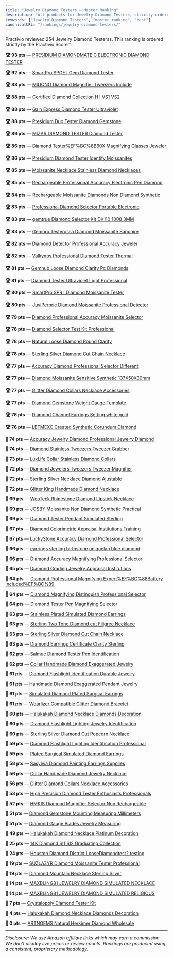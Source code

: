 ```yaml
---
title: "Jewelry Diamond Testers — Master Ranking"
description: "All products for Jewelry Diamond Testers, strictly ordered by the Practivio Score™."
keywords: ["Jewelry Diamond Testers", "master ranking", "best"]
canonicalURL: "/rankings/jewelry-diamond-testers/"
---
```


Practivio reviewed 254 Jewelry Diamond Testerss. This ranking is ordered strictly by the Practivio Score™.

**🏆 93 pts** — [PRESIDIUM DIAMONDMATE C ELECTRONIC DIAMOND TESTER](/products/presidium-diamondmate-c-electronic-diamond-tester-B000TD5TRM/)

**🏆 92 pts** — [SmartPro SPGE I Gem Diamond Tester](/products/smartpro-spge-i-gem-diamond-tester-B01MTELX43/)

**🏆 88 pts** — [MIUONO Diamond Magnifier Tweezers Include](/products/miuono-diamond-magnifier-tweezers-include-B08F21JJGR/)

**🏆 88 pts** — [Certified Diamond Collection H I VS1 VS2](/products/certified-diamond-collection-h-i-vs1-vs2-B094GJC3KD/)

**🏆 88 pts** — [Gain Express Diamond Tester Ultraviolet](/products/gain-express-diamond-tester-ultraviolet-B00MNEB0U0/)

**🏆 88 pts** — [Presidium Duo Tester Diamond Gemstone](/products/presidium-duo-tester-diamond-gemstone-B000TD30NM/)

**🏆 86 pts** — [MIZAR DIAMOND TESTER Diamond Tester](/products/mizar-diamond-tester-diamond-tester-B0058ECV8M/)

**🏆 86 pts** — [Diamond Tester%EF%BC%8B60X Magnifying Glasses Jeweler](/products/diamond-testerefbc8b60x-magnifying-glasses-jeweler-B07Y76J6LR/)

**🏆 86 pts** — [Presidium Diamond Tester Identify Moissanites](/products/presidium-diamond-tester-identify-moissanites-B0774WPNGL/)

**🏆 85 pts** — [Moissanite Necklace Stainless Diamond Necklaces](/products/moissanite-necklace-stainless-diamond-necklaces-B0DLRRYLS1/)

**🏆 85 pts** — [Rechargeable Professional Accuracy Electronic Pen Diamond](/products/rechargeable-professional-accuracy-electronic-pen-diamond-B0DR52GQNC/)

**🏆 84 pts** — [Rechargeable Moissanite Diamonds Non Diamond Synthetic](/products/rechargeable-moissanite-diamonds-non-diamond-synthetic-B0CP7ZDRKD/)

**🏆 83 pts** — [Professional Diamond Selector Portable Electronic](/products/professional-diamond-selector-portable-electronic-B07QT8WW82/)

**🏆 83 pts** — [gemtrue Diamond Selector Kit DK110 1008 3MM](/products/gemtrue-diamond-selector-kit-dk110-1008-3mm-B0DJWZX55V/)

**🏆 83 pts** — [Gemoro Testerossa Diamond Moissanite Sapphire](/products/gemoro-testerossa-diamond-moissanite-sapphire-B0149N7EP2/)

**🏆 82 pts** — [Diamond Detector Professional Accuracy Jeweler](/products/diamond-detector-professional-accuracy-jeweler-B0B5DHYMWX/)

**🏆 82 pts** — [Valkynos Professional Diamond Tester Thermal](/products/valkynos-professional-diamond-tester-thermal-B0F9PM2YGV/)

**🏆 81 pts** — [Gemhub Loose Diamond Clarity Pc Diamonds](/products/gemhub-loose-diamond-clarity-pc-diamonds-B07VYR7DNJ/)

**🏆 81 pts** — [Diamond Tester Ultraviolet Light Professional](/products/diamond-tester-ultraviolet-light-professional-B0C6KTBZZZ/)

**🏆 80 pts** — [SmartPro SPR I Diamond Moissanite Tester](/products/smartpro-spr-i-diamond-moissanite-tester-B00VJ3O8Z0/)

**🏆 80 pts** — [JuviPerpric Diamond Moissanite Professional Detector](/products/juviperpric-diamond-moissanite-professional-detector-B0DCVDPQBG/)

**🏆 79 pts** — [Diamond Professional Accuracy Moissanite Selector](/products/diamond-professional-accuracy-moissanite-selector-B0DTHL91T1/)

**🏆 78 pts** — [Diamond Selector Test Kit Professional](/products/diamond-selector-test-kit-professional-B08YR8TDKM/)

**🏆 78 pts** — [Natural Loose Diamond Round Clarity](/products/natural-loose-diamond-round-clarity-B07VXQPMMS/)

**🏆 78 pts** — [Sterling Silver Diamond Cut Chain Necklace](/products/sterling-silver-diamond-cut-chain-necklace-B00DXYQCJI/)

**🏆 77 pts** — [Accuracy Diamond Professional Selector Different](/products/accuracy-diamond-professional-selector-different-B0D8Q32F77/)

**🏆 77 pts** — [Diamond Moissanite Sensitive Synthetic 137X50X30mm](/products/diamond-moissanite-sensitive-synthetic-137x50x30mm-B0CYKWZSQN/)

**🏆 77 pts** — [Glitter Diamond Collars Necklace Accessories](/products/glitter-diamond-collars-necklace-accessories-B0BRX6HZD8/)

**🏆 77 pts** — [Diamond Gemstone Weight Gauge Template](/products/diamond-gemstone-weight-gauge-template-B000OVPDHK/)

**🏆 76 pts** — [Diamond Channel Earrings Setting white gold](/products/diamond-channel-earrings-setting-white-gold-B0CRZF2NBX/)

**🏆 76 pts** — [LETMEXC Created Synthetic Corundum Diamond](/products/letmexc-created-synthetic-corundum-diamond-B0C9M21JN7/)

**🛒 74 pts** — [Accuracy Jewelry Diamond Professional Jewelry Diamond](/products/accuracy-jewelry-diamond-professional-jewelry-diamond-B0D8W26TFF/)

**🛒 74 pts** — [Diamond Stainless Tweezers Tweezer Grabber](/products/diamond-stainless-tweezers-tweezer-grabber-B0BJBHTFC5/)

**🛒 73 pts** — [LuxLife Collar Stainless Diamond Collars](/products/luxlife-collar-stainless-diamond-collars-B0999KVHJM/)

**🛒 72 pts** — [Diamond Jewelers Tweezers Tweezer Magnifier](/products/diamond-jewelers-tweezers-tweezer-magnifier-B0BQJ7JCKK/)

**🛒 72 pts** — [Sterling Silver Necklace Diamond Ajustable](/products/sterling-silver-necklace-diamond-ajustable-B07N7HZBGP/)

**🛒 72 pts** — [Glitter King Handmade Diamond Necklace](/products/glitter-king-handmade-diamond-necklace-B09QKV6TYB/)

**🛒 69 pts** — [WooTeck Rhinestone Diamond Lipstick Necklace](/products/wooteck-rhinestone-diamond-lipstick-necklace-B01LZNTUP4/)

**🛒 69 pts** — [JOSBY Moissanite Non Diamond Synthetic Practical](/products/josby-moissanite-non-diamond-synthetic-practical-B0CLJCDBKZ/)

**🛒 69 pts** — [Diamond Tester Pendant Simulated Sterling](/products/diamond-tester-pendant-simulated-sterling-B0DLB66M6F/)

**🛒 67 pts** — [Diamond Colorimetric Appraisal Institutions Training](/products/diamond-colorimetric-appraisal-institutions-training-B0D9J41J9M/)

**🛒 67 pts** — [LuckyStone Accuracy Diamond Professional Selector](/products/luckystone-accuracy-diamond-professional-selector-B004FSHEBQ/)

**🛒 66 pts** — [earrings sterling birthstone uniquelan blue diamond](/products/earrings-sterling-birthstone-uniquelan-blue-diamond-B098FGXQFT/)

**🛒 66 pts** — [Diamond Accuracy Magnifying Professional Selector](/products/diamond-accuracy-magnifying-professional-selector-B0DR52D3C9/)

**🛒 65 pts** — [Diamond Grading Jewelry Appraisal Institutions](/products/diamond-grading-jewelry-appraisal-institutions-B0F1K65KKG/)

**🛒 64 pts** — [Diamond Professional Magnifying Expert%EF%BC%88Battery Included%EF%BC%89](/products/diamond-professional-magnifying-expertefbc88battery-includedefbc89-B0FF3VJYWQ/)

**🛒 64 pts** — [Diamond Magnifying Distinguish Professional Selector](/products/diamond-magnifying-distinguish-professional-selector-B0F22C84XR/)

**🛒 64 pts** — [Diamond Tester Pen Magnifying Selector](/products/diamond-tester-pen-magnifying-selector-B0FDVVFT5Z/)

**🛒 63 pts** — [Stainless Plated Simulated Diamond Earrings](/products/stainless-plated-simulated-diamond-earrings-B07HQZ7Y1K/)

**🛒 63 pts** — [Sterling Two Tone Diamond cut Filigree Necklace](/products/sterling-two-tone-diamond-cut-filigree-necklace-B078J18G2J/)

**🛒 63 pts** — [Sterling Silver Diamond Cut Chain Necklace](/products/sterling-silver-diamond-cut-chain-necklace-B00DXYQBQ2/)

**🛒 63 pts** — [Diamond Earrings Certificate Clarity Sterling](/products/diamond-earrings-certificate-clarity-sterling-B0F87RZ53X/)

**🛒 62 pts** — [Salmue Diamond Tester Pen Identification](/products/salmue-diamond-tester-pen-identification-B07VGM61JX/)

**🛒 62 pts** — [Collar Handmade Diamond Exaggerated Jewelry](/products/collar-handmade-diamond-exaggerated-jewelry-B0BWFH9PX9/)

**🛒 61 pts** — [Diamond Flashlight Identification Durable Jewelry](/products/diamond-flashlight-identification-durable-jewelry-B08CDP2YG5/)

**🛒 61 pts** — [Handmade Diamond Exaggerated Pendant Jewelry](/products/handmade-diamond-exaggerated-pendant-jewelry-B09ZF9NPRK/)

**🛒 61 pts** — [Simulated Diamond Plated Surgical Earrings](/products/simulated-diamond-plated-surgical-earrings-B07GQ5DLYK/)

**🛒 61 pts** — [Wearlizer Compatible Glitter Diamond Bracelet](/products/wearlizer-compatible-glitter-diamond-bracelet-B0CRL5MTBF/)

**🚫 60 pts** — [Halukakah Diamond Necklace Diamonds Decoration](/products/halukakah-diamond-necklace-diamonds-decoration-B0B9XVM66L/)

**🚫 60 pts** — [Diamond Flashlight Lighting Jewelry Identification](/products/diamond-flashlight-lighting-jewelry-identification-B07ZVMDMHN/)

**🚫 60 pts** — [Sterling Silver Diamond Cut Popcorn Necklace](/products/sterling-silver-diamond-cut-popcorn-necklace-B00DXYQ4MI/)

**🚫 59 pts** — [Diamond Flashlight Lighting Identification Professional](/products/diamond-flashlight-lighting-identification-professional-B08N6NP8CQ/)

**🚫 59 pts** — [Plated Surgical Simulated Diamond Earrings](/products/plated-surgical-simulated-diamond-earrings-B07GQ4WJKB/)

**🚫 58 pts** — [Sasylvia Diamond Painting Earrings Supplies](/products/sasylvia-diamond-painting-earrings-supplies-B0C65928R8/)

**🚫 56 pts** — [Collar Handmade Diamond Jewelry Necklace](/products/collar-handmade-diamond-jewelry-necklace-B0C6KS5WJC/)

**🚫 56 pts** — [Glitter Diamond Collars Necklace Accessories](/products/glitter-diamond-collars-necklace-accessories-B0BRX7TX9P/)

**🚫 53 pts** — [High Precision Diamond Tester Enthusiasts Professionals](/products/high-precision-diamond-tester-enthusiasts-professionals-B0DMDY3QNH/)

**🚫 52 pts** — [HMKIS Diamond Magnifier Selector Non Rechargeable](/products/hmkis-diamond-magnifier-selector-non-rechargeable-B0FBQR15VH/)

**🚫 51 pts** — [Diamond Gemstone Mounting Measuring Millimeters](/products/diamond-gemstone-mounting-measuring-millimeters-B07G2S5RSH/)

**🚫 51 pts** — [Diamond Gauge Blades Jewelry Measuring](/products/diamond-gauge-blades-jewelry-measuring-B09Y78W72C/)

**🚫 49 pts** — [Halukakah Diamond Necklace Platinum Decoration](/products/halukakah-diamond-necklace-platinum-decoration-B0B9Y6SHVJ/)

**🚫 25 pts** — [14K Diamond SI1 SI2 Graduating Collection](/products/14k-diamond-si1-si2-graduating-collection-B0FC5THM3L/)

**🚫 24 pts** — [Houston Diamond District LooseDiamondtest2 testing](/products/houston-diamond-district-loosediamondtest2-testing-B07BLLDDPT/)

**🚫 19 pts** — [SUZLAZYR Diamond Moissanite Tester Professional](/products/suzlazyr-diamond-moissanite-tester-professional-B0CX9D9LJ7/)

**🚫 19 pts** — [Diamond Mountain Necklace Sterling Silver](/products/diamond-mountain-necklace-sterling-silver-B09VLLGDBX/)

**🚫 14 pts** — [MAXBLING81 JEWELRY DIAMOND SIMULATED NECKLACE](/products/maxbling81-jewelry-diamond-simulated-necklace-B0C29CSMBM/)

**🚫 14 pts** — [MAXBLING81 JEWELRY DIAMOND SIMULATED RELIGIOUS](/products/maxbling81-jewelry-diamond-simulated-religious-B0C2949YKV/)

**🚫 7 pts** — [Crystalopoly Diamond Tester Kit](/products/crystalopoly-diamond-tester-kit-B0DKSYJ77C/)

**🚫 4 pts** — [Halukakah Diamond Necklace Diamonds Decoration](/products/halukakah-diamond-necklace-diamonds-decoration-B0B9XXFMHN/)

**🚫 0 pts** — [ARTNGEMS Natural Herkimer Diamond Wholesale](/products/artngems-natural-herkimer-diamond-wholesale-B0CJJ8F412/)

---
_Disclosure: We use Amazon affiliate links which may earn a commission. We don’t display live prices or review counts. Rankings are produced using a consistent, proprietary methodology._
